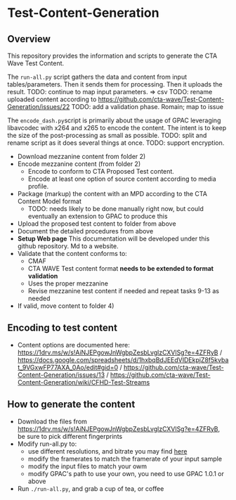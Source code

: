 # Test-Content-Generation

## Overview

This repository provides the information and scripts to generate the CTA Wave Test Content.

The ```run-all.py``` script gathers the data and content from input tables/parameters. Then it sends them for processing. Then it uploads the result.
TODO: continue to map input parameters. => csv
TODO: rename uploaded content according to https://github.com/cta-wave/Test-Content-Generation/issues/22
TODO: add a validation phase. Romain; map to issue

The ```encode_dash.py```script is primarily about the usage of GPAC leveraging libavcodec with x264 and x265 to encode the content.
The intent is to keep the size of the post-processing as small as possible.
TODO: split and rename script as it does several things at once.
TODO: support encryption.

* Download mezzanine content from folder 2)
* Encode mezzanine content (from folder 2)
  * Encode to conform to CTA Proposed Test content.
  * Encode at least one option of source content according to media profile.
* Package (markup) the content with an MPD according to the CTA Content Model format
  * TODO: needs likely to be done manually right now, but could eventually an extension to GPAC to produce this
* Upload the proposed test content to folder <add> from above
* Document the detailed procedures from above
 * **Setup Web page** This documentation will be developed under this github repository. Md to a website.
* Validate that the content conforms to:
  * CMAF
  * CTA WAVE Test content format **needs to be extended to format validation**
  * Uses the proper mezzanine
  * Revise mezzanine test content if needed and repeat tasks 9-13 as needed
* If valid, move content to folder 4) <add>
 
## Encoding to test content
 
* Content options are documented here: https://1drv.ms/w/s!AiNJEPgowJnWgbpZesbLvglzCXVlSg?e=4ZFRyB / https://docs.google.com/spreadsheets/d/1hxbqBdJEEdVIDEkpjZ8f5kvbat_9VGxwFP77AXA_0Ao/edit#gid=0 / https://github.com/cta-wave/Test-Content-Generation/issues/13 / https://github.com/cta-wave/Test-Content-Generation/wiki/CFHD-Test-Streams
  
## How to generate the content

* Download the files from https://1drv.ms/w/s!AiNJEPgowJnWgbpZesbLvglzCXVlSg?e=4ZFRyB, be sure to pick different fingerprints
* Modify run-all.py to:
  * use different resolutions, and bitrate you may find [here](https://developer.apple.com/documentation/http_live_streaming/hls_authoring_specification_for_apple_devices)
  * modify the framerates to match the framerate of your input sample
  * modify the input files to match your owm
  * modify GPAC's path to use your own, you need to use GPAC 1.0.1 or above
* Run ```./run-all.py```, and grab a cup of tea, or coffee
